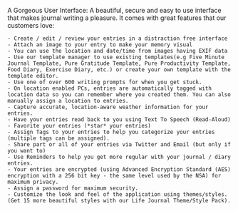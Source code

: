 A Gorgeous User Interface: A beautiful, secure and easy to use interface that makes journal writing a pleasure. It comes with great features that our customers love:

    - Create / edit / review your entries in a distraction free interface
    - Attach an image to your entry to make your memory visual
    - You can use the location and date/time from images having EXIF data
    - Use our template manager to use existing templates(e.g Five Minute Journal Template, Pure Gratitude Template, Pure Productivity Template, Food Diary, Exercise Diary, etc.) or create your own template with the template editor.
    - Use one of over 600 writing prompts for when you get stuck.
    - On location enabled PCs, entries are automatically tagged with location data so you can remember where you created them. You can also manually assign a location to entries.
    - Capture accurate, location-aware weather information for your entries.
    - Have your entries read back to you using Text To Speech (Read-Aloud)
    - Favorite your entries (*star* your entries)
    - Assign Tags to your entries to help you categorize your entries (multiple tags can be assigned).
    - Share part or all of your entries via Twitter and Email (but only if you want to)
    - Use Reminders to help you get more regular with your journal / diary entries.
    - Your entries are encrypted (using Advanced Encryption Standard (AES) encryption with a 256 bit key - the same level used by the NSA) for maximum privacy.
    - Assign a password for maximum security.
    - Customize the look and feel of the application using themes/styles. (Get 15 more beautiful styles with our Life Journal Theme/Style Pack).
